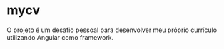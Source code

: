# mycv
O projeto é um desafio pessoal para desenvolver meu próprio currículo utilizando Angular como framework.
